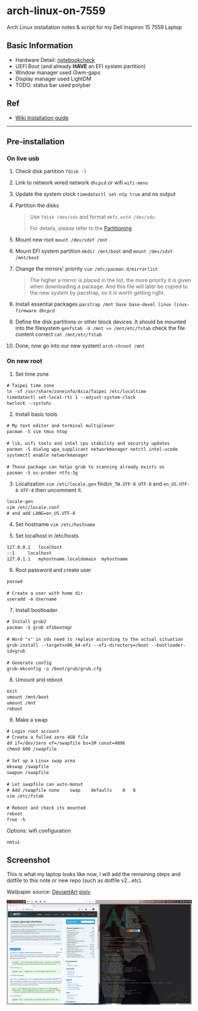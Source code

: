 # arch-linux-on-7559
Arch Linux installation notes &amp; script for my Dell Inspiron 15 7559 Laptop

## Basic Information
- Hardware Detail: [notebookcheck](https://www.notebookcheck.net/Dell-Inspiron-15-7559-Notebook-Review.154635.0.html)
- UEFI Boot (and already **HAVE** an EFI system partition)
- Window manager used i3wm-gaps
- Display manager used LightDM
- TODO: status bar used polybar

## Ref
- [Wiki Installation guide](https://wiki.archlinux.org/index.php/Installation_guide#Update_the_system_clock)

---
## 	Pre-installation

### On live usb

1. Check disk partition
``fdisk -l``

2. Link to network
wired network
``dhcpcd``
or wifi
``wifi-menu``

3. Update the system clock
``timedatectl set-ntp true``
and no output

4. Partition the disks
    > Use ``fdisk /dev/sdx`` and format ``mkfs.ext4 /dev/sdx``.
    > 
    > For details, please refer to the [Partitioning](https://wiki.archlinux.org/index.php/Partitioning)
    
5. Mount new root
``mount /dev/sdxY /mnt``

6. Mount EFI system partition
``mkdir /mnt/boot`` and ``mount /dev/sdxY /mnt/boot``

7. Change the mirrors' priority
``vim /etc/pacman.d/mirrorlist``
    > The higher a mirror is placed in the list, the more priority it is given when downloading a package.
    > And this file will later be copied to the new system by pacstrap, so it is worth getting right.

8. Install essential packages
``pacstrap /mnt base base-devel linux linux-firmware dhcpcd``

9. Define the disk partitions or other block devices. It should be mounted into the filesystem
``genfstab -U /mnt >> /mnt/etc/fstab``
check the file content correct
``cat /mnt/etc/fstab``

10. Done, now go into our new system!
``arch-chroot /mnt``

### On new root

1. Set time zone
````
# Taipei time zone
ln -sf /usr/share/zoneinfo/Asia/Taipei /etc/localtime
timedatectl set-local-rtc 1 --adjust-system-clock
hwclock --systohc
````

2. Install basic tools
````
# My text editor and terminal multiplexer
pacman -S vim tmux htop

# lib, wifi tools and intel cpu stability and security updates
pacman -S dialog wpa_supplicant networkmanager netctl intel-ucode
systemctl enable networkmanager

# Those package can helps grub to scanning already exists os
pacman -S os-prober ntfs-3g
````

3. Localization
``
vim /etc/locale.gen
``
find``zh_TW.UTF-8 UTF-8`` and ``en_US.UTF-8 UTF-8`` then uncomment it.

````
locale-gen
vim /etc/locale.conf
# and add LANG=en_US.UTF-8
````

4. Set hostname
``
vim /etc/hostname
``

5. Set localhost in /etc/hosts

````
127.0.0.1	localhost
::1		localhost
127.0.1.1	myhostname.localdomain	myhostname
````

6. Root password and create user
````
passwd

# Create a user with home dir
useradd -m Username
````

7. Install bootloader
````
# Install grub2
pacman -S grub efibootmgr

# Word "x" in sdx need to replace according to the actual situation 
grub-install --target=x86_64-efi --efi-directory=/boot --bootloader-id=grub

# Generate config
grub-mkconfig -o /boot/grub/grub.cfg
````

8. Umount and reboot
````
exit
umount /mnt/boot
umount /mnt
reboot
````

9. Make a swap
````
# Login root account
# Create a fulled zero 4GB file
dd if=/dev/zero of=/swapfile bs=1M conut=4096
chmod 600 /swapfile

# Set up a Linux swap area
mkswap /swapfile
swapon /swapfile

# Let swapfile can auto-monut
# Add /swapfile	none	swap	defaults	0	0
vim /etc/fstab

# Reboot and check its mounted
reboot
free -h
````

Options: wifi configuration
````
nmtui
````

## Screenshot
This is what my laptop looks like now, I will add the remaining steps and dotfile to this note or new repo (such as dotfile v2...etc).

Wallpaper source: [DeviantArt](https://www.deviantart.com/greedydeviant/art/Takaguya-820050959) [pixiv](https://www.pixiv.net/artworks/77785675)

![](https://github.com/YukinaMochizuki/arch-linux-on-7559/blob/master/2020-07-19-163901_1920x1080_scrot.png)
